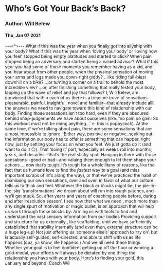# Who’s Got Your Back’s Back?
### Author: Will Belew
#### Thu, Jan 07 2021
---<*>---
What if this was the year when you finally got into allyship with your body? What if this was the year when ‘loving your body’ or ‘loving how you feel’ stopped being empty platitudes and started to click? When pain stopped being an adversary and started being a valued advisor? What if this year you had some of those moments you remember having as a kid, and you hear about from other people, when the physical sensation of moving your arms and legs made you down-right giddy? ...like riding full-blast downhill on a bike? ...or turning a corner on a trail to behold the most incredible view? ...or, after finishing something that really tested your body, lapping up the wave of relief and joy that follows? I, Will Belew, am convinced that within each of us there is a treasure trove of sensations--pleasurable, painful, insightful, novel and familiar--that  already  include allll the answers we need to navigate toward this kind of relationship with our body. Finding those sensations isn’t too hard, even if they are obscured behind snap-judgements we have about ourselves (like: ‘no pain no gain! So this workout must not be doing anything…’ ← this is poppycock). At the same time, if we’re talking about pain, there are some sensations that are almost impossible to  ignore . Either way, positive or negative,  seeking out  the information our body has to offer is something that can happen right now, just by settling your focus on what you feel. We just gotta do it (and want to do it 😉). That ‘doing it’ part, especially as weeks roll into months, years, and decades--that’s the real sticky spot. Hanging in there with those sensations--good or bad--and valuing them enough to let them shape your actions.... now that’s tough. It’s tough for a whole litany of reasons, like the fact that us humans  love  to find the *fastest* way to a goal (and miss important scraps of info along the way), or that we’ve practiced the habit of dismissing our own sensations, over and over, in favor of what our culture tells us to think and feel. Whatever the block or blocks might be, the pie-in-the-sky ‘transformations’ we dream about  will  run into rough patches, and we’ll get stuck.  So, after years and years of coaching people before, during and after ‘resolution season’, I see now that what we  need , much more than any single spurt of motivation or magic bullet, is an  approach  that will help us work through those blocks by: Arming us with tools to find and understand the vast sensory information from our bodies Providing support and structure for us  externally , like scaffolding, until we have sufficiently established that stability  internally  (and even then, external structure can be a huge leg-up) Not  just offering us ‘someone else’s’ approach to ‘try on’, but is actually self-guided, self-directed, and able to shift  with us  as life happens (cuz, ya know,  life happens ) And we  all  need these things. Whether your goal is to feel confident getting up off the floor or winning a gold-medal, your efforts will  always  be dictated by one thing:  the relationship you have with your body. Here’s to finding  your  gold, this January and beyond, Coach Will
                        